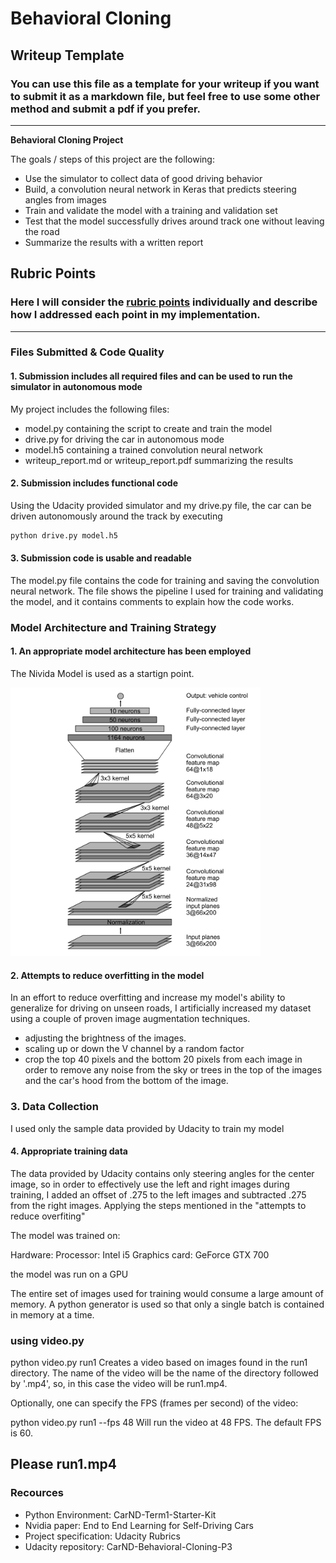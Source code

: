 # **Behavioral Cloning** 

## Writeup Template

### You can use this file as a template for your writeup if you want to submit it as a markdown file, but feel free to use some other method and submit a pdf if you prefer.

---

**Behavioral Cloning Project**

The goals / steps of this project are the following:
* Use the simulator to collect data of good driving behavior
* Build, a convolution neural network in Keras that predicts steering angles from images
* Train and validate the model with a training and validation set
* Test that the model successfully drives around track one without leaving the road
* Summarize the results with a written report


[//]: # (Image References)

[image1]: ./network_architecture.png "Model Visualization"


## Rubric Points
### Here I will consider the [rubric points](https://review.udacity.com/#!/rubrics/432/view) individually and describe how I addressed each point in my implementation.  

---
### Files Submitted & Code Quality

#### 1. Submission includes all required files and can be used to run the simulator in autonomous mode

My project includes the following files:
* model.py containing the script to create and train the model
* drive.py for driving the car in autonomous mode
* model.h5 containing a trained convolution neural network 
* writeup_report.md or writeup_report.pdf summarizing the results

#### 2. Submission includes functional code
Using the Udacity provided simulator and my drive.py file, the car can be driven autonomously around the track by executing 
```sh
python drive.py model.h5
```

#### 3. Submission code is usable and readable

The model.py file contains the code for training and saving the convolution neural network. The file shows the pipeline I used for training and validating the model, and it contains comments to explain how the code works.

### Model Architecture and Training Strategy

#### 1. An appropriate model architecture has been employed
The Nivida Model is used as a startign point.

![alt text][image1]
#### 2. Attempts to reduce overfitting in the model

In an effort to reduce overfitting and increase my model's ability to generalize for driving on unseen roads, I artificially increased my dataset using a couple of proven image augmentation techniques. 
- adjusting the brightness of the images. 
- scaling up or down the V channel by a random factor
- crop the top 40 pixels and the bottom 20 pixels from each image in order to remove any noise from the sky or trees in the top of the images and the car's hood from the bottom of the image.

### 3. Data Collection
I used only the sample data provided by Udacity to train my model

#### 4. Appropriate training data

The data provided by Udacity contains only steering angles for the center image, so in order to effectively use the left and right images during training, I added an offset of .275 to the left images and subtracted .275 from the right images. 
Applying the steps mentioned in the "attempts to reduce overfiting"

The model was trained on:

Hardware:
Processor: Intel i5
Graphics card: GeForce GTX 700

the model was run on a GPU

The entire set of images used for training would consume a large amount of memory. A python generator is used so that only a single batch is contained in memory at a time.

### using video.py
python video.py run1
Creates a video based on images found in the run1 directory. The name of the video will be the name of the directory followed by '.mp4', so, in this case the video will be run1.mp4.

Optionally, one can specify the FPS (frames per second) of the video:

python video.py run1 --fps 48
Will run the video at 48 FPS. The default FPS is 60.

## Please run1.mp4

### Recources
* Python Environment: CarND-Term1-Starter-Kit
* Nvidia paper: End to End Learning for Self-Driving Cars
* Project specification: Udacity Rubrics
* Udacity repository: CarND-Behavioral-Cloning-P3
